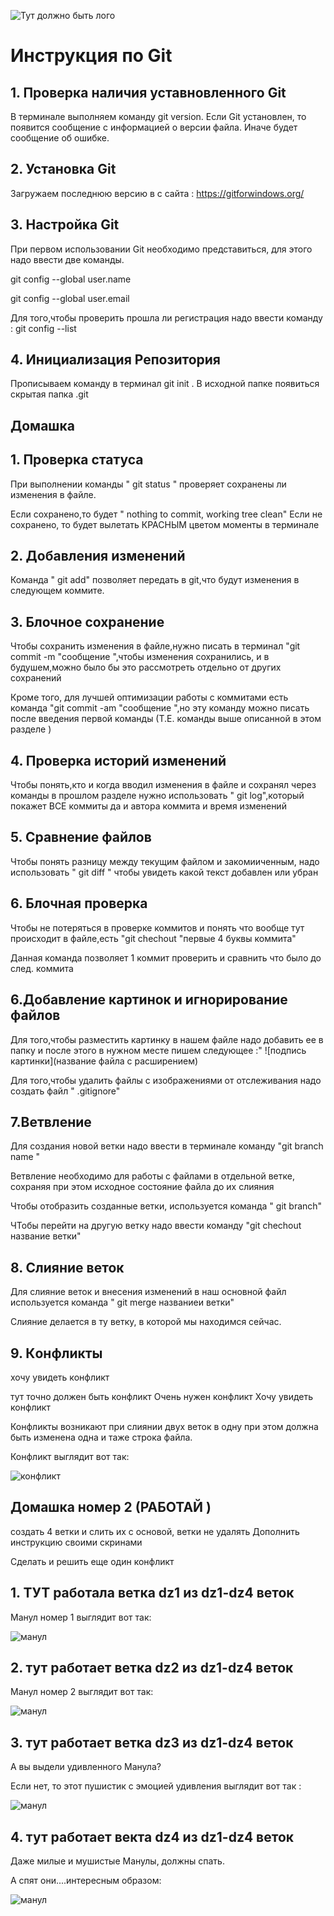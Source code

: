 ![Тут должно быть лого](log.jpg)

# Инструкция по Git
## 1. Проверка наличия уставновленного  Git

В терминале выполняем команду git version.
Если Git установлен, то появится сообщение  с информацией о версии файла.
Иначе будет сообщение об ошибке.


##  2. Установка Git

Загружаем последнюю версию в с сайта :  https://gitforwindows.org/

## 3. Настройка  Git

При первом использовании Git необходимо представиться, для этого надо ввести  две команды.

git config --global user.name 

git config --global user.email

Для того,чтобы проверить прошла ли регистрация надо ввести команду : git config --list

## 4.  Инициализация  Репозитория 

 Прописываем команду в терминал  git init .
 В исходной папке появиться скрытая папка .git


## Домашка

## 1. Проверка статуса 

При выполнении команды " git status " проверяет  сохранены ли изменения в файле.

Если сохранено,то будет " nothing to commit, working tree clean"
Если не сохранено, то будет вылетать КРАСНЫМ цветом моменты в терминале

## 2.  Добавления изменений 

Команда " git add" позволяет  передать в git,что будут изменения в следующем коммите.


## 3. Блочное сохранение

Чтобы сохранить изменения в файле,нужно писать в терминал "git commit -m "сообщение ",чтобы изменения сохранились, и в будушем,можно было бы это рассмотреть отдельно от других сохранений 

Кроме того, для лучшей оптимизации работы с коммитами есть команда "git commit -am "сообщение ",но эту команду можно писать после введения первой команды (Т.Е. команды выше описанной в этом разделе )

## 4.  Проверка  историй изменений

Чтобы понять,кто и когда вводил изменения в файле и сохранял через команды в прошлом разделе нужно использовать " git log",который покажет ВСЕ коммиты да и автора коммита и время изменений

## 5. Сравнение файлов

Чтобы понять разницу между текущим файлом и закомииченным, надо использовать " git diff " чтобы увидеть  какой текст добавлен или убран 

## 6. Блочная проверка  

Чтобы не потеряться в проверке коммитов и понять что вообще тут происходит в файле,есть "git chechout "первые 4 буквы коммита"

Данная команда позволяет 1 коммит проверить и сравнить что было  до след. коммита



## 6.Добавление картинок и игнорирование файлов 

Для того,чтобы разместить картинку в нашем файле надо добавить ее в папку и после этого в нужном месте пишем следующее :" ![подпись картинки](название файла с расширением)

Для того,чтобы удалить файлы с изображениями от отслеживания  надо создать файл " .gitignore"

## 7.Ветвление 

Для создания новой ветки надо ввести в терминале  команду "git branch  name "

 Ветвление необходимо для работы с файлами  в отдельной ветке,  сохраняя при этом  исходное состояние файла  до их слияния 

 Чтобы отобразить созданные ветки, используется команда " git branch"

 ЧТобы перейти на другую ветку надо ввести команду "git chechout название ветки"

 ## 8. Слияние веток

 Для слияние веток и внесения изменений  в наш основной файл   используется команда  " git merge названиеи ветки"
 
 Слияние делается в ту ветку, в которой мы находимся сейчас. 

 ## 9. Кoнфликты 

хочу увидеть конфликт 

тут точно  должен быть конфликт
Очень нужен конфликт 
Хочу увидеть конфликт 

Конфликты возникают при слиянии двух веток в одну при этом должна быть изменена одна и таже строка файла.

Конфликт выглядит вот так:

![конфликт](fail.png)

## Домашка  номер 2 (РАБОТАЙ )

создать 4 ветки и слить их с основой, ветки не удалять 
Дополнить инструкцию своими скринами 

Сделать и решить еще один конфликт 


## 1. ТУТ работала ветка dz1  из dz1-dz4 веток

Манул номер 1 выглядит вот так:

![манул](manul1.jpg)


## 2. тут работает ветка dz2 из dz1-dz4 веток

Манул номер 2 выглядит вот так:

![манул](manul2.jpg)

## 3. тут работает ветка dz3 из dz1-dz4 веток

А вы выдели удивленного Манула?

Если нет, то этот пушистик с эмоцией удивления выглядит вот так :

![манул](manul3.jpg)


## 4. тут работает векта dz4 из dz1-dz4 веток

Даже милые и мушистые Манулы, должны спать.

А спят они....интересным образом:

![манул](manul4.jpg)


